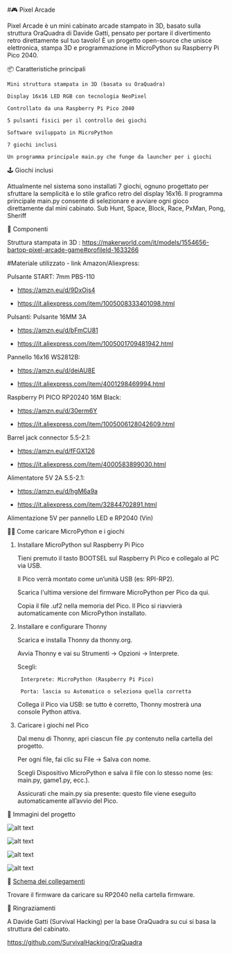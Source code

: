 #🎮 Pixel Arcade

Pixel Arcade è un mini cabinato arcade stampato in 3D, basato sulla struttura OraQuadra di Davide Gatti, pensato per portare il divertimento retro direttamente sul tuo tavolo!
È un progetto open-source che unisce elettronica, stampa 3D e programmazione in MicroPython su Raspberry Pi Pico 2040.

📦 Caratteristiche principali

    Mini struttura stampata in 3D (basata su OraQuadra)

    Display 16x16 LED RGB con tecnologia NeoPixel

    Controllato da una Raspberry Pi Pico 2040

    5 pulsanti fisici per il controllo dei giochi

    Software sviluppato in MicroPython

    7 giochi inclusi

    Un programma principale main.py che funge da launcher per i giochi

🕹️ Giochi inclusi

Attualmente nel sistema sono installati 7 giochi, ognuno progettato per sfruttare la semplicità e lo stile grafico retro del display 16x16.
Il programma principale main.py consente di selezionare e avviare ogni gioco direttamente dal mini cabinato.
Sub Hunt, Space, Block, Race, PxMan, Pong, Sheriff

🧰 Componenti

Struttura stampata in 3D : https://makerworld.com/it/models/1554656-bartop-pixel-arcade-game#profileId-1633266
	
#Materiale utilizzato - link Amazon/Aliexpress:
	
Pulsante START: 7mm PBS-110

- https://amzn.eu/d/9DxOjs4
	
- https://it.aliexpress.com/item/1005008333401098.html
	
Pulsanti: Pulsante 16MM 3A 
	
- https://amzn.eu/d/bFmCU81
	
- https://it.aliexpress.com/item/1005001709481942.html
	
Pannello 16x16 WS2812B: 
	
- https://amzn.eu/d/deiAU8E
	
- https://it.aliexpress.com/item/4001298469994.html
	
Raspberry PI PICO RP20240 16M Black:
	
- https://amzn.eu/d/30erm6Y
	
- https://it.aliexpress.com/item/1005006128042609.html
	
Barrel jack connector 5.5-2.1:
	
- https://amzn.eu/d/fFGX126
	
- https://it.aliexpress.com/item/4000583899030.html
	
Alimentatore 5V 2A 5.5-2.1:
	
- https://amzn.eu/d/hgM6a9a
	
- https://it.aliexpress.com/item/32844702891.html

Alimentazione 5V per pannello LED e RP2040 (Vin)
	

🧑‍💻 Come caricare MicroPython e i giochi
1. Installare MicroPython sul Raspberry Pi Pico

    Tieni premuto il tasto BOOTSEL sul Raspberry Pi Pico e collegalo al PC via USB.

    Il Pico verrà montato come un’unità USB (es: RPI-RP2).

    Scarica l'ultima versione del firmware MicroPython per Pico da qui.

    Copia il file .uf2 nella memoria del Pico. Il Pico si riavvierà automaticamente con MicroPython installato.

2. Installare e configurare Thonny

    Scarica e installa Thonny da thonny.org.

    Avvia Thonny e vai su Strumenti → Opzioni → Interprete.

    Scegli:

        Interprete: MicroPython (Raspberry Pi Pico)

        Porta: lascia su Automatico o seleziona quella corretta

    Collega il Pico via USB: se tutto è corretto, Thonny mostrerà una console Python attiva.

3. Caricare i giochi nel Pico

    Dal menu di Thonny, apri ciascun file .py contenuto nella cartella del progetto.

    Per ogni file, fai clic su File → Salva con nome.

    Scegli Dispositivo MicroPython e salva il file con lo stesso nome (es: main.py, game1.py, ecc.).

    Assicurati che main.py sia presente: questo file viene eseguito automaticamente all’avvio del Pico.

📸 Immagini del progetto

![alt text](https://github.com/zeus074/Pixel-Arcade/blob/main/img/pixel_arcade2.jpg)

![alt text](https://github.com/zeus074/Pixel-Arcade/blob/main/img/pixel_arcade4.jpg)

![alt text](https://github.com/zeus074/Pixel-Arcade/blob/main/img/block.gif)

![alt text](https://github.com/zeus074/Pixel-Arcade/blob/main/img/pixel_arcade3.jpg)


📄 <a href="https://github.com/zeus074/Pixel-Arcade/blob/main/schematic/Schematic_Pixel_Arcade.pdf">Schema dei collegamenti</a>

Trovare il firmware da caricare su RP2040 nella cartella firmware.

📎 Ringraziamenti

A Davide Gatti (Survival Hacking) per la base OraQuadra su cui si basa la struttura del cabinato.

https://github.com/SurvivalHacking/OraQuadra